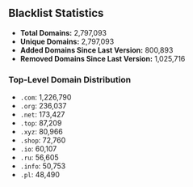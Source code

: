 ## Blacklist Statistics

- **Total Domains:** 2,797,093
- **Unique Domains:** 2,797,093
- **Added Domains Since Last Version:** 800,893
- **Removed Domains Since Last Version:** 1,025,716

### Top-Level Domain Distribution

-  `.com`: 1,226,790
-  `.org`: 236,037
-  `.net`: 173,427
-  `.top`: 87,209
-  `.xyz`: 80,966
-  `.shop`: 72,760
-  `.io`: 60,107
-  `.ru`: 56,605
-  `.info`: 50,753
-  `.pl`: 48,490
